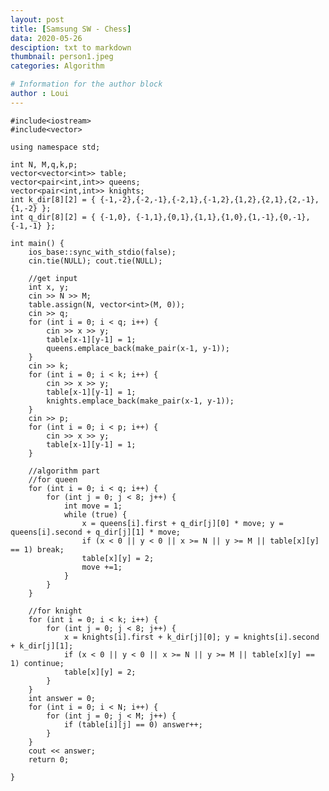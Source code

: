 ```yaml
---
layout: post
title: [Samsung SW - Chess]
data: 2020-05-26
desciption: txt to markdown
thumbnail: person1.jpeg
categories: Algorithm

# Information for the author block
author : Loui
---
```


	﻿#include<iostream>
	#include<vector>
	
	using namespace std;
	
	int N, M,q,k,p;
	vector<vector<int>> table;
	vector<pair<int,int>> queens;
	vector<pair<int,int>> knights;
	int k_dir[8][2] = { {-1,-2},{-2,-1},{-2,1},{-1,2},{1,2},{2,1},{2,-1},{1,-2} };
	int q_dir[8][2] = { {-1,0}, {-1,1},{0,1},{1,1},{1,0},{1,-1},{0,-1},{-1,-1} };
	
	int main() {
		ios_base::sync_with_stdio(false);
		cin.tie(NULL); cout.tie(NULL);
	
		//get input
		int x, y;
		cin >> N >> M;
		table.assign(N, vector<int>(M, 0));
		cin >> q;
		for (int i = 0; i < q; i++) {
			cin >> x >> y;
			table[x-1][y-1] = 1;
			queens.emplace_back(make_pair(x-1, y-1));
		}
		cin >> k;
		for (int i = 0; i < k; i++) {
			cin >> x >> y;
			table[x-1][y-1] = 1;
			knights.emplace_back(make_pair(x-1, y-1));
		}
		cin >> p;
		for (int i = 0; i < p; i++) {
			cin >> x >> y;
			table[x-1][y-1] = 1;
		}
	
		//algorithm part
		//for queen
		for (int i = 0; i < q; i++) {
			for (int j = 0; j < 8; j++) {
				int move = 1;
				while (true) {
					x = queens[i].first + q_dir[j][0] * move; y = queens[i].second + q_dir[j][1] * move;
					if (x < 0 || y < 0 || x >= N || y >= M || table[x][y] == 1) break;
					table[x][y] = 2;
					move +=1;
				}
			}
		}
	
		//for knight
		for (int i = 0; i < k; i++) {
			for (int j = 0; j < 8; j++) {
				x = knights[i].first + k_dir[j][0]; y = knights[i].second + k_dir[j][1];
				if (x < 0 || y < 0 || x >= N || y >= M || table[x][y] == 1) continue;
				table[x][y] = 2;
			}
		}
		int answer = 0;
		for (int i = 0; i < N; i++) {
			for (int j = 0; j < M; j++) {
				if (table[i][j] == 0) answer++;
			}
		}
		cout << answer;
		return 0;
	
	}
